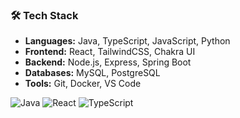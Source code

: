 ### 🛠 Tech Stack
- **Languages:** Java, TypeScript, JavaScript, Python
- **Frontend:** React, TailwindCSS, Chakra UI
- **Backend:** Node.js, Express, Spring Boot
- **Databases:** MySQL, PostgreSQL
- **Tools:** Git, Docker, VS Code

![Java](https://img.shields.io/badge/Java-ED8B00?style=for-the-badge&logo=openjdk&logoColor=white)
![React](https://img.shields.io/badge/React-20232A?style=for-the-badge&logo=react&logoColor=61DAFB)
![TypeScript](https://img.shields.io/badge/TypeScript-007ACC?style=for-the-badge&logo=typescript&logoColor=white)
